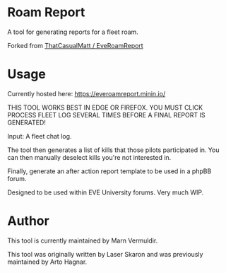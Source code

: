 # Roam Report

A tool for generating reports for a fleet roam.

Forked from [ThatCasualMatt / EveRoamReport](https://github.com/ThatCasualMatt/EveRoamReport)

# Usage

Currently hosted here: https://everoamreport.minin.io/

THIS TOOL WORKS BEST IN EDGE OR FIREFOX. YOU MUST CLICK PROCESS FLEET LOG SEVERAL TIMES BEFORE A FINAL REPORT IS GENERATED!

Input: A fleet chat log.

The tool then generates a list of kills that those pilots participated in. You can then manually deselect kills you're not interested in.

Finally, generate an after action report template to be used in a phpBB forum.

Designed to be used within EVE University forums. Very much WIP.

# Author
This tool is currently maintained by Marn Vermuldir.

This tool was originally written by Laser Skaron and was previously maintained by Arto Hagnar.
